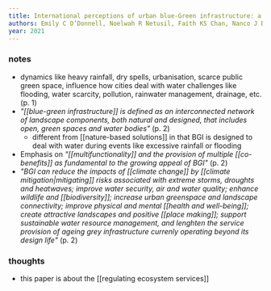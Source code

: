 ```yaml
---
title: International perceptions of urban blue-Green infrastructure: a comparison across four cities
authors: Emily C O’Donnell, Noelwah R Netusil, Faith KS Chan, Nanco J Dolman, Simon N Gosling
year: 2021
---
```


### notes

- dynamics like heavy rainfall, dry spells, urbanisation, scarce public green space, influence how cities deal with water challenges like flooding, water scarcity, pollution, rainwater management, drainage, etc. (p. 1)
- *"[[blue-green infrastructure]] is defined as an interconnected network of landscape components, both natural and designed, that includes open, green spaces and water bodies"*  (p. 2)
	- different from [[nature-based solutions]] in that BGI is designed to deal with water during events like excessive rainfall or flooding
- Emphasis on *"[[multifunctionality]] and the provision of multiple [[co-benefits]] as fundamental to the growing appeal of BGI"* (p. 2) 
- *"BGI can reduce the impacts of [[climate change]] by [[climate mitigation|mitigating]] risks associated with extreme storms, droughts and heatwaves; improve water security, air and water quality; enhance wildlife and [[biodiversity]]; increase urban greenspace and landscape connectivity; improve physical and mental [[health and well-being]]; create attractive landscapes and positive [[place making]]; support sustainable water resource management, and lenghten the service provision of ageing grey infrastructure currenly operating beyond its design life"* (p. 2)


### thoughts
- this paper is about the [[regulating ecosystem services]]